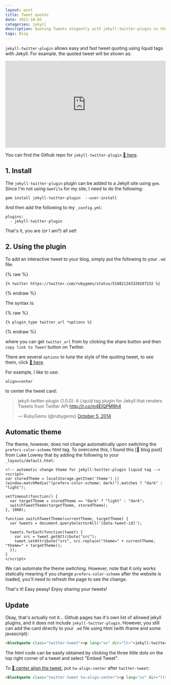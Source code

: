 ```yaml
---
layout: post
title: Tweet quotes
date: 2021-10-02
categories: jekyll
description: Quoting Tweets elegantly with jekyll-twitter-plugin so that twitter quote will have a dedicated card in posts.
tags: Blog
---
```


`jekyll-twitter-plugin` allows easy and fast tweet quoting using liquid tags with Jekyll. For example, the quoted tweet will be shown as:

<!--  twitter https://twitter.com/rubygems/status/518821243320287232  -->

<div class="twitter-tweet twitter-tweet-rendered" style="display: flex; max-width: 550px; width: 100%; margin-top: 10px; margin-bottom: 10px;"><iframe id="twitter-widget-1" scrolling="no" frameborder="0" allowtransparency="true" allowfullscreen="true" class="" title="Twitter Tweet" src="https://platform.twitter.com/embed/Tweet.html?dnt=false&amp;embedId=twitter-widget-1&amp;features=eyJ0ZndfZXhwZXJpbWVudHNfY29va2llX2V4cGlyYXRpb24iOnsiYnVja2V0IjoxMjA5NjAwLCJ2ZXJzaW9uIjpudWxsfSwidGZ3X2hvcml6b25fdHdlZXRfZW1iZWRfOTU1NSI6eyJidWNrZXQiOiJodGUiLCJ2ZXJzaW9uIjpudWxsfSwidGZ3X3NwYWNlX2NhcmQiOnsiYnVja2V0Ijoib2ZmIiwidmVyc2lvbiI6bnVsbH19&amp;frame=false&amp;hideCard=false&amp;hideThread=false&amp;id=518821243320287232&amp;lang=en&amp;origin=http%3A%2F%2F127.0.0.1%3A4000%2Fjekyll%2F2021%2F10%2F02%2Ftwitter_card.html&amp;sessionId=8e6d68d0172f6a97f655f8d2177cc7f97cda1fa0&amp;theme=dark&amp;widgetsVersion=fcb1942%3A1632982954711&amp;width=550px" data-tweet-id="518821243320287232" style="position: static; visibility: visible; width: 550px; height: 273px; display: block; flex-grow: 1;"></iframe></div> <script async src="//platform.twitter.com/widgets.js" charset="utf-8"></script>

You can find the Github repo for `jekyll-twitter-plugin` [:link: here](https://github.com/rob-murray/jekyll-twitter-plugin).

## 1. Install

The `jekyll-twitter-plugin` plugin can be added to a Jekyll site using `gem`. Since I'm not using `Gemfile` for my site, I need to do the following:

```
gem install jekyll-twitter-plugin  --user-install
```

And then add the following to my `_config.yml`:

```
plugins:
  - jekyll-twitter-plugin
```

That's it, you are (or I am?) all set!

## 2. Using the plugin

To add an interactive tweet to your blog, simply put the following to your `.md` file:

{% raw %}
```
{% twitter https://twitter.com/rubygems/status/518821243320287232 %}
```
{% endraw %}

The syntax is:

{% raw %}
```
{% plugin_type twitter_url *options %}
```
{% endraw %}

where you can get `twitter_url` from by clicking the share button and then `copy link to Tweet` button on Twitter.

There are several `options` to tune the style of the quoting tweet, to see them, click [:link: here](https://developer.twitter.com/en/docs/twitter-for-websites/embedded-tweets/guides/embedded-tweet-parameter-reference).


For example, I like to use:

```
align=center
```

to center the tweet card:

<blockquote class="twitter-tweet tw-align-center"><p lang="sv" dir="ltr">jekyll-twitter-plugin (1.0.0): A Liquid tag plugin for Jekyll that renders Tweets from Twitter API <a href="http://t.co/m4EIQPM9h4">http://t.co/m4EIQPM9h4</a></p>&mdash; RubyGems (@rubygems) <a href="https://twitter.com/rubygems/status/518821243320287232?ref_src=twsrc%5Etfw">October 5, 2014</a></blockquote> <script async src="https://platform.twitter.com/widgets.js" charset="utf-8"></script>
<!-- twitter https://twitter.com/rubygems/status/518821243320287232 align=center -->


## Automatic theme

The theme, however, does not change automatically upon switching the `prefers-color-scheme` html tag.
To overcome this, I found this [:link: blog post] from Luke Lowrey that by adding the following to your `_layouts/default.html`:

```
<!-- automatic change theme for jekyll-twitter-plugin liquid tag -->
<script>
var storedTheme = localStorage.getItem('theme') || (window.matchMedia("(prefers-color-scheme: dark)").matches ? "dark" : "light");

setTimeout(function() {
  var targetTheme = storedTheme == "dark" ? "light" : "dark";
  switchTweetTheme(targetTheme, storedTheme);
}, 1000);

function switchTweetTheme(currentTheme, targetTheme) {
  var tweets = document.querySelectorAll('[data-tweet-id]');

  tweets.forEach(function(tweet) {
    var src = tweet.getAttribute("src");
    tweet.setAttribute("src", src.replace("theme=" + currentTheme, "theme=" + targetTheme));
  });
}
</script>
```

We can automate the theme switching. However, note that it only works statically meaning if you change `prefers-color-scheme` after the website is loaded, you'll need to refresh the page to see the change.

That's it! Easy peasy! Enjoy sharing your tweets!

## Update
Okay, that's actually not it... Github pages has it's own list of allowed jekyll plugins, and it does not include `jekyll-twitter-plugin`. However, you still can add the card directly to your `.md` file using html (with iframe and some javascript):


```html
<blockquote class="twitter-tweet"><p lang="sv" dir="ltr">jekyll-twitter-plugin (1.0.0): A Liquid tag plugin for Jekyll that renders Tweets from Twitter API <a href="http://t.co/m4EIQPM9h4">http://t.co/m4EIQPM9h4</a></p>&mdash; RubyGems (@rubygems) <a href="https://twitter.com/rubygems/status/518821243320287232?ref_src=twsrc%5Etfw">October 5, 2014</a></blockquote> <script async src="https://platform.twitter.com/widgets.js" charset="utf-8"></script>
```

The html code can be easily obtained by clicking the three little dots on the top right corner of a tweet and select "Embed Tweet".

To [:link: center align the tweet](https://blog.hubspot.com/blog/tabid/6307/bid/34273/how-to-center-align-your-embedded-tweets-quick-tip.aspx), put `tw-align-center` after `twitter-tweet`:

```html
<blockquote class="twitter-tweet tw-align-center"><p lang="sv" dir="ltr">jekyll-twitter-plugin (1.0.0): A Liquid tag plugin for Jekyll that renders Tweets from Twitter API <a href="http://t.co/m4EIQPM9h4">http://t.co/m4EIQPM9h4</a></p>&mdash; RubyGems (@rubygems) <a href="https://twitter.com/rubygems/status/518821243320287232?ref_src=twsrc%5Etfw">October 5, 2014</a></blockquote> <script async src="https://platform.twitter.com/widgets.js" charset="utf-8"></script>
```

